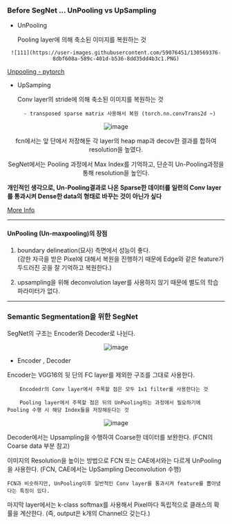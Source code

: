 ### Before SegNet ... UnPooling vs UpSampling

- UnPooling

    Pooling layer에 의해 축소된 이미지를 복원하는 것 
    
<div align=center>

    ![111](https://user-images.githubusercontent.com/59076451/130569376-8dbf608a-589c-401d-b536-8dd35dd4b3c1.PNG)

</div>    
        
[Unpooling - pytorch](https://pytorch.org/docs/stable/generated/torch.nn.Upsample.html)
           
- UpSamping

    Conv layer의 stride에 의해 축소된 이미지를 복원하는 것 
    
        - transposed sparse matrix 사용해서 복원 (torch.nn.convTrans2d ~)

<div align=center>

![image](https://user-images.githubusercontent.com/59076451/130321124-acdc895f-5bf0-424e-b381-3afd3bf75364.png)
  
fcn에서는 앞 단에서 저장해둔 각 layer의 heap map과 decov한 결과를 합하여 resolution을 높였다.
  
SegNet에서는 Pooling 과정에서 Max Index를 기억하고, 단순히 Un-Pooling과정을 통해 resolution을 높인다.  
  
</div>  

**개인적인 생각으로, Un-Pooling결과로 나온 Sparse한 데이터를 일련의 Conv layer를 통과시켜 Dense한 data의 형태로 바꾸는 것이 아닌가 싶다**


[More Info](https://analysisbugs.tistory.com/104)

--- 

#### UnPooling (Un-maxpooling)의 장점

1. boundary delineation(묘사) 측면에서 성능이 좋다. <br>(강한 자극을 받은 Pixel에 대해서 복원을 진행하기 때문에 Edge와 같은 feature가 두드러진 곳을 잘 기억하고 복원한다.)

2. upsampling을 위해 deconvolution layer를 사용하지 않기 때문에 별도의 학습 파라미터가 없다.
    
---

### Semantic Segmentation을 위한 SegNet 

SegNet의 구조는 Encoder와 Decoder로 나뉜다.

<div align=center>
  
![image](https://user-images.githubusercontent.com/59076451/130320488-26756245-db48-4d12-a026-81302f347bbd.png)
  
</div>  

- Encoder , Decoder

Encoder는 VGG16의 뒷 단의 FC layer를 제외한 구조를 그대로 사용한다.

        Encodedr의 Conv layer에서 주목할 점은 모두 1x1 filter를 사용한다는 것

        Pooling layer에서 주목할 점은 뒤의 UnPooling하는 과정에서 필요하기에 Pooling 수행 시 해당 Index들을 저장해둔다는 것
    
<div align=center>
  
![image](https://user-images.githubusercontent.com/59076451/130320569-d1f45d3b-dfe9-42ed-ad1b-46f32717f7b4.png)
  
</div>      

Decoder에서는 Upsampling을 수행하여 Coarse한 데이터를 보완한다. (FCN의 Coarse data 부분 참고)

이미지의 Resolution을 높이는 방법으로 FCN 또는 CAE에서와는 다르게  UnPooling을 사용한다. (FCN, CAE에서는 UpSampling Deconvolution 수행)

    FCN과 비슷하지만, UnPooling이후 일반적인 Conv layer를 통과시켜 feature를 뽑아냈다는 특징이 있다.


마지막 layer에서는 k-class softmax를 사용해서 Pixel마다 독립적으로 클래스의 확률을 계산한다. (즉, output은 k개의 Channel으 갖는다.)



    
